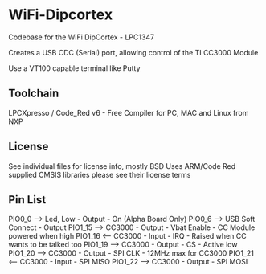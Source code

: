 WiFi-Dipcortex
===============================

Codebase for the WiFi DipCortex - LPC1347

Creates a USB CDC (Serial) port, allowing control of the TI CC3000 Module 

Use a VT100 capable terminal like Putty

Toolchain
-------------------------------

LPCXpresso / Code_Red v6 - Free Compiler for PC, MAC and Linux from NXP


License
-------------------------------

See individual files for license info, mostly BSD
Uses ARM/Code Red supplied CMSIS libraries please see their license terms


Pin List
-------------------------------

PIO0_0  --> Led, Low - Output - On (Alpha Board Only)
PIO0_6  --> USB Soft Connect - Output
PIO1_15 --> CC3000 - Output - Vbat Enable - CC Module powered when high
PIO1_16 <-- CC3000 - Input - IRQ - Raised when CC wants to be talked too
PIO1_19 --> CC3000 - Output - CS - Active low
PIO1_20 --> CC3000 - Output - SPI CLK - 12MHz max for CC3000
PIO1_21 <-- CC3000 - Input - SPI MISO
PIO1_22 --> CC3000 - Output - SPI MOSI
